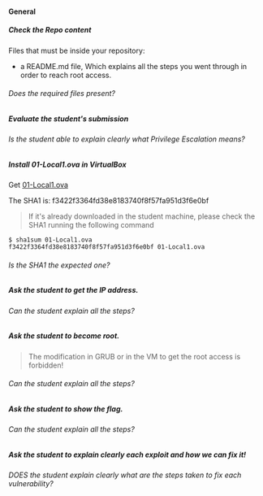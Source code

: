 #### General

##### Check the Repo content

Files that must be inside your repository:

- a README.md file, Which explains all the steps you went through in order to reach root access.

###### Does the required files present?

##### Evaluate the student's submission

###### Is the student able to explain clearly what Privilege Escalation means?

##### Install 01-Local1.ova in VirtualBox

Get [01-Local1.ova](https://assets.01-edu.org/cybersecurity/local1/01-Local1.ova)

The SHA1 is: f3422f3364fd38e8183740f8f57fa951d3f6e0bf

> If it's already downloaded in the student machine, please check the SHA1 running the following command

```console
$ sha1sum 01-Local1.ova
f3422f3364fd38e8183740f8f57fa951d3f6e0bf 01-Local1.ova
```

###### Is the SHA1 the expected one?

##### Ask the student to get the IP address.

###### Can the student explain all the steps?

##### Ask the student to become root.

> The modification in GRUB or in the VM to get the root access is forbidden!

###### Can the student explain all the steps?

##### Ask the student to show the flag.

###### Can the student explain all the steps?

##### Ask the student to explain clearly each exploit and how we can fix it!

###### DOES the student explain clearly what are the steps taken to fix each vulnerability?
